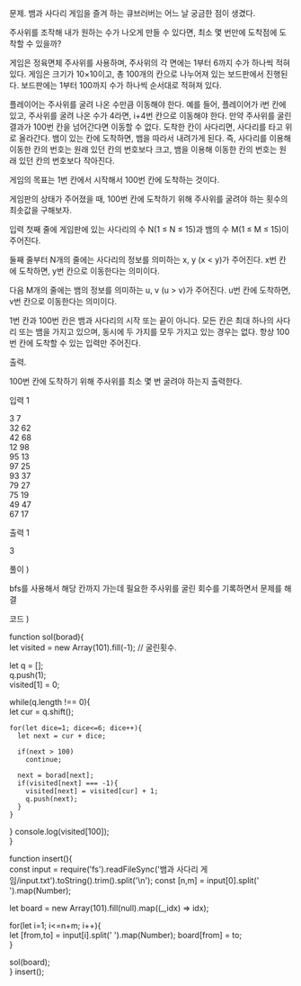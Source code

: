 문제.
뱀과 사다리 게임을 즐겨 하는 큐브러버는 어느 날 궁금한 점이 생겼다.

주사위를 조작해 내가 원하는 수가 나오게 만들 수 있다면, 최소 몇 번만에 도착점에 도착할 수 있을까?

게임은 정육면체 주사위를 사용하며, 주사위의 각 면에는 1부터 6까지 수가 하나씩 적혀있다. 게임은 크기가 10×10이고, 총 100개의 칸으로 나누어져 있는 보드판에서 진행된다. 보드판에는 1부터 100까지 수가 하나씩 순서대로 적혀져 있다.

플레이어는 주사위를 굴려 나온 수만큼 이동해야 한다. 예를 들어, 플레이어가 i번 칸에 있고, 주사위를 굴려 나온 수가 4라면, i+4번 칸으로 이동해야 한다. 만약 주사위를 굴린 결과가 100번 칸을 넘어간다면 이동할 수 없다. 도착한 칸이 사다리면, 사다리를 타고 위로 올라간다. 뱀이 있는 칸에 도착하면, 뱀을 따라서 내려가게 된다. 즉, 사다리를 이용해 이동한 칸의 번호는 원래 있던 칸의 번호보다 크고, 뱀을 이용해 이동한 칸의 번호는 원래 있던 칸의 번호보다 작아진다.

게임의 목표는 1번 칸에서 시작해서 100번 칸에 도착하는 것이다.

게임판의 상태가 주어졌을 때, 100번 칸에 도착하기 위해 주사위를 굴려야 하는 횟수의 최솟값을 구해보자.

입력
첫째 줄에 게임판에 있는 사다리의 수 N(1 ≤ N ≤ 15)과 뱀의 수 M(1 ≤ M ≤ 15)이 주어진다.

둘째 줄부터 N개의 줄에는 사다리의 정보를 의미하는 x, y (x < y)가 주어진다. x번 칸에 도착하면, y번 칸으로 이동한다는 의미이다.

다음 M개의 줄에는 뱀의 정보를 의미하는 u, v (u > v)가 주어진다. u번 칸에 도착하면, v번 칸으로 이동한다는 의미이다.

1번 칸과 100번 칸은 뱀과 사다리의 시작 또는 끝이 아니다. 모든 칸은 최대 하나의 사다리 또는 뱀을 가지고 있으며, 동시에 두 가지를 모두 가지고 있는 경우는 없다. 항상 100번 칸에 도착할 수 있는 입력만 주어진다.

출력.

100번 칸에 도착하기 위해 주사위를 최소 몇 번 굴려야 하는지 출력한다.

입력 1

3 7  
32 62  
42 68  
12 98  
95 13  
97 25  
93 37  
79 27  
75 19  
49 47  
67 17

출력 1

3

풀이 )

bfs를 사용해서 해당 칸까지 가는데 필요한 주사위를 굴린 회수를 기록하면서 문제를 해결

코드 )

function sol(borad){  
 let visited = new Array(101).fill(-1); // 굴린횟수.

let q = [];  
 q.push(1);  
 visited[1] = 0;

while(q.length !== 0){  
 let cur = q.shift();

    for(let dice=1; dice<=6; dice++){
      let next = cur + dice;

      if(next > 100)
        continue;

      next = borad[next];
      if(visited[next] === -1){
        visited[next] = visited[cur] + 1;
        q.push(next);
      }
    }

}
console.log(visited[100]);  
}

function insert(){  
 const input = require('fs').readFileSync('뱀과 사다리 게임/input.txt').toString().trim().split('\n');
const [n,m] = input[0].split(' ').map(Number);

let board = new Array(101).fill(null).map((\_,idx) => idx);

for(let i=1; i<=n+m; i++){  
 let [from,to] = input[i].split(' ').map(Number);
board[from] = to;  
 }

sol(board);  
}
insert();
